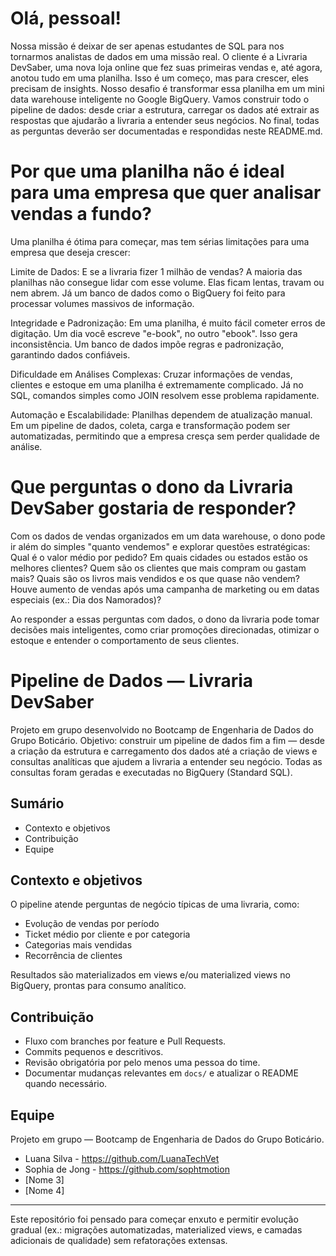 # Olá, pessoal!
Nossa missão é deixar de ser apenas estudantes de SQL para nos tornarmos analistas de dados em uma missão real. O cliente é a Livraria DevSaber, uma nova loja online que fez suas primeiras vendas e, até agora, anotou tudo em uma planilha. Isso é um começo, mas para crescer, eles precisam de insights.
Nosso desafio é transformar essa planilha em um mini data warehouse inteligente no Google BigQuery. Vamos construir todo o pipeline de dados: desde criar a estrutura, carregar os dados até extrair as respostas que ajudarão a livraria a entender seus negócios.
No final, todas as perguntas deverão ser documentadas e respondidas neste README.md.

# Por que uma planilha não é ideal para uma empresa que quer analisar vendas a fundo?
Uma planilha é ótima para começar, mas tem sérias limitações para uma empresa que deseja crescer:

Limite de Dados:
E se a livraria fizer 1 milhão de vendas? A maioria das planilhas não consegue lidar com esse volume. Elas ficam lentas, travam ou nem abrem. Já um banco de dados como o BigQuery foi feito para processar volumes massivos de informação.

Integridade e Padronização:
Em uma planilha, é muito fácil cometer erros de digitação. Um dia você escreve "e-book", no outro "ebook". Isso gera inconsistência. Um banco de dados impõe regras e padronização, garantindo dados confiáveis.

Dificuldade em Análises Complexas:
Cruzar informações de vendas, clientes e estoque em uma planilha é extremamente complicado. Já no SQL, comandos simples como JOIN resolvem esse problema rapidamente.

Automação e Escalabilidade:
Planilhas dependem de atualização manual. Em um pipeline de dados, coleta, carga e transformação podem ser automatizadas, permitindo que a empresa cresça sem perder qualidade de análise.

# Que perguntas o dono da Livraria DevSaber gostaria de responder?
Com os dados de vendas organizados em um data warehouse, o dono pode ir além do simples "quanto vendemos" e explorar questões estratégicas:
Qual é o valor médio por pedido?
Em quais cidades ou estados estão os melhores clientes?
Quem são os clientes que mais compram ou gastam mais?
Quais são os livros mais vendidos e os que quase não vendem?
Houve aumento de vendas após uma campanha de marketing ou em datas especiais (ex.: Dia dos Namorados)?

Ao responder a essas perguntas com dados, o dono da livraria pode tomar decisões mais inteligentes, como criar promoções direcionadas, otimizar o estoque e entender o comportamento de seus clientes.

# Pipeline de Dados — Livraria DevSaber

Projeto em grupo desenvolvido no Bootcamp de Engenharia de Dados do Grupo Boticário. Objetivo: construir um pipeline de dados fim a fim — desde a criação da estrutura e carregamento dos dados até a criação de views e consultas analíticas que ajudem a livraria a entender seu negócio. Todas as consultas foram geradas e executadas no BigQuery (Standard SQL).

## Sumário
- Contexto e objetivos
- Contribuição
- Equipe

## Contexto e objetivos
O pipeline atende perguntas de negócio típicas de uma livraria, como:
- Evolução de vendas por período
- Ticket médio por cliente e por categoria
- Categorias mais vendidas
- Recorrência de clientes

Resultados são materializados em views e/ou materialized views no BigQuery, prontas para consumo analítico.

## Contribuição
- Fluxo com branches por feature e Pull Requests.
- Commits pequenos e descritivos.
- Revisão obrigatória por pelo menos uma pessoa do time.
- Documentar mudanças relevantes em `docs/` e atualizar o README quando necessário.

## Equipe
Projeto em grupo — Bootcamp de Engenharia de Dados do Grupo Boticário.
- Luana Silva - https://github.com/LuanaTechVet
- Sophia de Jong - https://github.com/sophtmotion
- [Nome 3]
- [Nome 4]


--- 

Este repositório foi pensado para começar enxuto e permitir evolução gradual (ex.: migrações automatizadas, materialized views, e camadas adicionais de qualidade) sem refatorações extensas.
